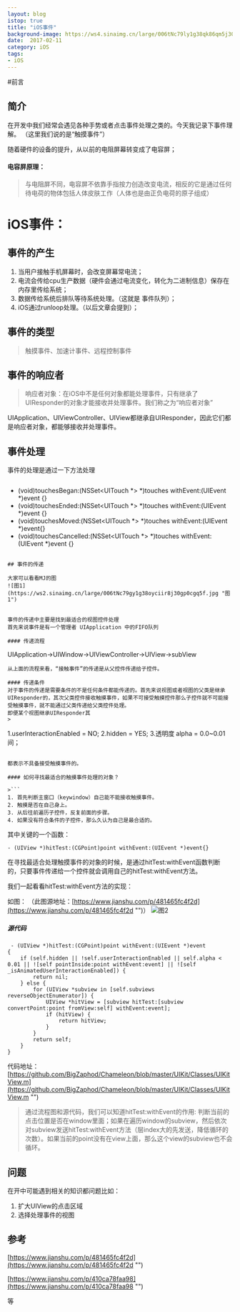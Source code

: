 ```yaml
---
layout: blog
istop: true
title: "iOS事件"
background-image: https://ws4.sinaimg.cn/large/006tNc79ly1g38qk86qm5j30ni0q875t.jpg
date:  2017-02-11
category: iOS
tags:
- iOS
---
```


#前言
## 简介
 
在开发中我们经常会遇见各种手势或者点击事件处理之类的。今天我记录下事件理解。 （这里我们说的是“触摸事件”）

随着硬件的设备的提升，从以前的电阻屏幕转变成了电容屏；

#### 电容屏原理：
>与电阻屏不同，电容屏不依靠手指按力创造改变电流，相反的它是通过任何待电荷的物体包括人体皮肤工作（人体也是由正负电荷的原子组成）

# iOS事件：


## 事件的产生
>
1. 当用户接触手机屏幕时，会改变屏幕常电流；
2. 电流会传给cpu生产数据（硬件会通过电流变化，转化为二进制信息）保存在内存里传给系统；
3. 数据传给系统后排队等待系统处理。（这就是 事件队列）；
4. iOS通过runloop处理。（以后文章会提到）；

## 事件的类型
>触摸事件、加速计事件、远程控制事件

## 事件的响应者
>响应者对象：在iOS中不是任何对象都能处理事件，只有继承了UIResponder的对象才能接收并处理事件。我们称之为“响应者对象”
>
UIApplication、UIViewController、UIView都继承自UIResponder，因此它们都是响应者对象，都能够接收并处理事件。

## 事件处理

<!--######  安装git-remote-gcrypt和gnupg
-->
事件的处理是通过一下方法处理

>```
- (void)touchesBegan:(NSSet<UITouch *> *)touches withEvent:(UIEvent *)event {}
- (void)touchesEnded:(NSSet<UITouch *> *)touches withEvent:(UIEvent *)event {}
- (void)touchesMoved:(NSSet<UITouch *> *)touches withEvent:(UIEvent *)event{}
- (void)touchesCancelled:(NSSet<UITouch *> *)touches withEvent:(UIEvent *)event {}
```

## 事件的传递

大家可以看看MJ的图
![图1](https://ws2.sinaimg.cn/large/006tNc79gy1g38oyciir8j30gp0cgq5f.jpg "图1")


事件的传递中主要是找到最适合的视图控件处理
首先来说事件是有一个管理者 UIApplication 中的FIFO队列

#### 传递流程
```
UIApplication->UIWindow->UIViewController->UIView->subView
```
从上面的流程来看，“接触事件”的传递是从父控件传递给子控件。

#### 传递条件
对于事件的传递是需要条件的不是任何条件都能传递的。首先来说视图或者视图的父类是继承UIResponder的，其次父类控件接收触摸事件，如果不可接受触摸控件那么子控件就不可能接受触摸事件，就不能通过父类传递给父类控件处理。
即便某个视图继承UIResponder其
>
```
1.userInteractionEnabled = NO;
2.hidden = YES;
3.透明度 alpha = 0.0~0.01间；
```

都表示不具备接受触摸事件的。

#### 如何寻找最适合的触摸事件处理的对象？

>```
1. 首先判断主窗口（keywindow）自己能不能接收触摸事件。
2. 触摸是否在自己身上。
3. 从后往前遍历子控件，反复前面的步骤。
4. 如果没有符合条件的子控件，那么久认为自己是最合适的。
```

其中关键的一个函数：
```
- (UIView *)hitTest:(CGPoint)point withEvent:(UIEvent *)event{}
```

在寻找最适合处理触摸事件的对象的时候，是通过hitTest:withEvent函数判断的，只要事件传递给一个控件就会调用自己的hitTest:withEvent方法。

我们一起看看hitTest:withEvent方法的实现：

如图： （此图源地址：[https://www.jianshu.com/p/481465fc4f2d](https://www.jianshu.com/p/481465fc4f2d "")）
![图2](https://ws4.sinaimg.cn/large/006tNc79ly1g38qk86qm5j30ni0q875t.jpg "图2")

##### 源代码

```
 - (UIView *)hitTest:(CGPoint)point withEvent:(UIEvent *)event
{
    if (self.hidden || !self.userInteractionEnabled || self.alpha < 0.01 || ![self pointInside:point withEvent:event] || ![self _isAnimatedUserInteractionEnabled]) {
        return nil;
    } else {
        for (UIView *subview in [self.subviews reverseObjectEnumerator]) {
            UIView *hitView = [subview hitTest:[subview convertPoint:point fromView:self] withEvent:event];
            if (hitView) {
                return hitView;
            }
        }
        return self;
    }
}
```
代码地址：[https://github.com/BigZaphod/Chameleon/blob/master/UIKit/Classes/UIKitView.m](https://github.com/BigZaphod/Chameleon/blob/master/UIKit/Classes/UIKitView.m "")

>通过流程图和源代码，我们可以知道hitTest:withEvent的作用:
>  判断当前的点击位置是否在window里面；如果在遍历window的subview，然后依次对subview发送hitTest:withEvent方法（层index大的先发送，降低循环的次数）。如果当前的point没有在view上面，那么这个view的subview也不会循环。


## 问题
在开中可能遇到相关的知识都问题比如：
>
1. 扩大UIView的点击区域
2. 选择处理事件的视图


## 参考
[https://www.jianshu.com/p/481465fc4f2d](https://www.jianshu.com/p/481465fc4f2d "")

[https://www.jianshu.com/p/410ca78faa98](https://www.jianshu.com/p/410ca78faa98 "")

等


